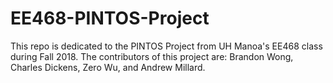 # EE468-PINTOS-Project
This repo is dedicated to the PINTOS Project from UH Manoa's EE468 class during Fall 2018. The contributors of this project are: Brandon Wong, Charles Dickens, Zero Wu, and Andrew Millard.
